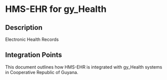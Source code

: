 # HMS-EHR for gy_Health

## Description

Electronic Health Records

## Integration Points

This document outlines how HMS-EHR is integrated with gy_Health systems in Cooperative Republic of Guyana.
